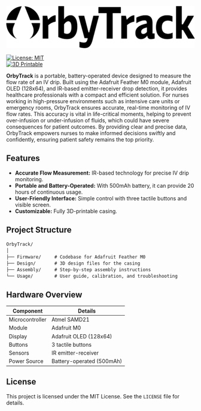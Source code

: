 <img src="orbytrack_name_logo.png" style="width:auto;height:auto;max-height:120px;" />

[![License: MIT](https://img.shields.io/badge/License-MIT-green.svg)](https://opensource.org/licenses/MIT)  
[![3D Printable](https://img.shields.io/badge/3D%20Printable-Yes-blue.svg)](https://github.com/yourusername/OrbyTrack/tree/main/Case)  

**OrbyTrack** is a portable, battery-operated device designed to measure the flow rate of an IV drip. Built using the Adafruit Feather M0 module, Adafruit OLED (128x64), and IR-based emitter-receiver drop detection, it provides healthcare professionals with a compact and efficient solution. For nurses working in high-pressure environments such as intensive care units or emergency rooms, OrbyTrack ensures accurate, real-time monitoring of IV flow rates. This accuracy is vital in life-critical moments, helping to prevent over-infusion or under-infusion of fluids, which could have severe consequences for patient outcomes. By providing clear and precise data, OrbyTrack empowers nurses to make informed decisions swiftly and confidently, ensuring patient safety remains the top priority. 



## Features  

- **Accurate Flow Measurement:** IR-based technology for precise IV drip monitoring.  
- **Portable and Battery-Operated:** With 500mAh battery, it can provide 20 hours of continuous usage.  
- **User-Friendly Interface:** Simple control with three tactile buttons and visible screen.  
- **Customizable:** Fully 3D-printable casing.  



## Project Structure  

```markdown
OrbyTrack/  
│  
├── Firmware/     # Codebase for Adafruit Feather M0  
├── Design/       # 3D design files for the casing  
├── Assembly/     # Step-by-step assembly instructions  
└── Usage/        # User guide, calibration, and troubleshooting 
```


## Hardware Overview  

| **Component**       | **Details**                 |  
|----------------------|-----------------------------|  
| Microcontroller      | Atmel SAMD21       |  
| Module              | Adafruit M0    | 
| Display              | Adafruit OLED (128x64)     |  
| Buttons              | 3 tactile buttons          |  
| Sensors              | IR emitter-receiver  |  
| Power Source         | Battery-operated (500mAh)        |  



## License  

This project is licensed under the MIT License. See the `LICENSE` file for details. 